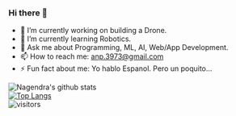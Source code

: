 ### Hi there 👋

- 🔭 I’m currently working on building a Drone. 
- 🌱 I’m currently learning Robotics. 
- 💬 Ask me about Programming, ML, AI, Web/App Development.
- 📫 How to reach me: anp.3973@gmail.com
- ⚡ Fun fact about me: Yo hablo Espanol. Pero un poquito...

![Nagendra's github stats](https://github-readme-stats.vercel.app/api?username=nagi1998&show_icons=true&hide_border=true&theme=dark)
<br />
[![Top Langs](https://github-readme-stats.vercel.app/api/top-langs/?username=nagi1998&layout=compact)](https://github.com/nagi1998/github-readme-stats)
<br />
![visitors](https://visitor-badge.laobi.icu/badge?page_id=nagi1998.nagi1998)



